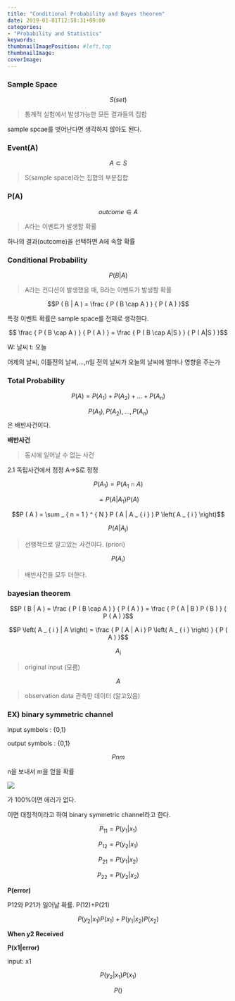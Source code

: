 ```yaml
---
title: "Conditional Probability and Bayes theorem"
date: 2019-01-01T12:58:31+09:00
categories:
- "Probability and Statistics"
keywords:
thumbnailImagePosition: #left,top
thumbnailImage: 
coverImage: 
---
```


### Sample Space

$$S ( s e t )$$

> 통계적 실험에서 발생가능한 모든 결과들의 집합

sample spcae를 벗어난다면 생각하지 않아도 된다.

### Event(A)

$$A \subset S$$

> S(sample space)라는 집합의 부분집합 

### P(A)

$$outcome \in A$$

> A라는 이벤트가 발생할 확률

하나의 결과(outcome)을 선택하면 A에 속할 확률 

### Conditional Probability

$$P ( B | A )$$

> A라는 컨디션이 발생했을 때, B라는 이벤트가 발생할 확률

$$P ( B | A ) = \frac { P ( B \cap A ) } { P ( A ) }$$

특정 이벤트 확률은 sample space를 전제로 생각한다.

$$ \frac { P ( B \cap A ) } { P ( A ) } = \frac { P ( B \cap A|S ) } { P ( A|S ) }$$

W: 날씨 t: 오늘

<script type="math/tex; mode=display">
P(W_t|W_{t-1},W_{t-2},...,W_{t-n})
</script>

어제의 날씨, 이틀전의 날씨,...,n일 전의 날씨가 오늘의 날씨에 얼마나 영향을 주는가

### Total Probability

$$P(A)=P(A_1)+P(A_2)+...+P(A_n)$$

$$P(A_1),P(A_2),...,P(A_n)$$ 은 배반사건이다.

**배반사건**

> 동시에 일어날 수 없는 사건

<script type="math/tex; mode=display">
\{A_1, A_2,...,A_n\} = partition\, of\, S
</script>

2.1 독립사건에서 정정 A->S로 정정

$$P(A_1) = P(A_1 \cap A)$$

$$=P(A|A_1)P(A)$$

$$P ( A ) = \sum _ { n = 1 } ^ { N } P ( A | A _ { i } ) P \left( A _ { i } \right)$$

$$P ( A | A _ { i } )$$

> 선행적으로 알고있는 사건이다. (priori)

$$P( A _ { i })$$ 

> 배반사건을 모두 더한다.

### bayesian theorem

$$P ( B | A ) = \frac { P ( B \cap A ) } { P ( A ) } = \frac { P ( A | B ) P ( B ) } { P ( A ) }$$

$$P \left( A _ { i } | A \right) = \frac { P ( A | A i ) P \left( A _ { i } \right) } { P ( A ) }$$

$$A_i$$

> original input (모름)

$$A$$

> observation data 관측한 데이터 (알고있음)

### EX) binary symmetric channel

input symbols : {0,1}

output symbols : {0,1}

$$Pnm$$

n을 보내서 m을 얻을 확률

![](https://drive.google.com/uc?id=1hVFbp1ziaXIN3KliYVcTrbvos_mAyWJ9)

<script type="math/tex; mode=display">
P_{11}, P_{22}
</script>

가 100%이면 에러가 없다.

<script type="math/tex; mode=display">
P_{12}=P_{21}
</script>

이면 대칭적이라고 하여 binary symmetric channel라고 한다.

$$P_{11}=P(y_1|x_1)$$

$$P_{12}=P(y_2|x_1)$$

$$P_{21}=P(y_1|x_2)$$

$$P_{22}=P(y_2|x_2)$$

**P(error)**

P12와 P21가 일어날 확률. P(12)+P(21)

$$P(y_2|x_1)P(x_1)+P(y_1|x_2)P(x_2)$$

**When y2 Received**

**P(x1|error)**

input: x1

$$P(y_2|x_1)P(x_1)$$

$$P()$$